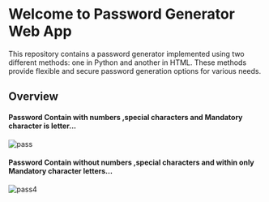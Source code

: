 <h1>Welcome to Password Generator Web App</h1>

<p><b></b>This repository contains a password generator implemented using two different methods: one in Python and another in HTML. These methods provide flexible and secure password generation options for various needs.</p>

<h2>Overview</h2>
<h4> Password Contain with numbers ,special characters and Mandatory character is letter... </h4>

![pass](https://github.com/rishininawodi/Password_Generator/assets/123630889/6195d211-856c-49c9-a710-1d5ac4dcc6d8)

<h4> Password Contain without numbers ,special characters and within only Mandatory character  letters... </h4>

![pass4](https://github.com/rishininawodi/Password_Generator/assets/123630889/4258efc1-be82-4c01-bf42-82c1907d94a4)


